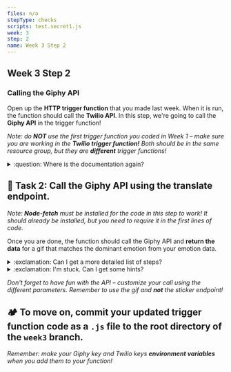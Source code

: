 ```yaml
---
files: n/a
stepType: checks
scripts: test.secret1.js
week: 3
step: 2
name: Week 3 Step 2
---
```


## Week 3 Step 2

### Calling the Giphy API

Open up the **HTTP trigger function** that you made last week. When it is run, the function should call the **Twilio API**. In this step, we're going to call the **Giphy API** in the trigger function!

*Note: do **NOT** use the first trigger function you coded in Week 1 – make sure you are working in the **Twilio trigger function!** Both should be in the same resource group, but they are **different** trigger functions!*

<details>
<summary>:question: Where is the documentation again?</summary>
  </br>
  
The documentation is here: https://developers.giphy.com/docs/api/endpoint#translate. This link has everything you need to call the **Giphy API.**

  <br><br/>
</details>

## **:pencil: Task 2: Call the Giphy API using the translate endpoint.**

_Note: **Node-fetch** must be installed for the code in this step to work! It should already be installed, but you need to require it in the first lines of code._

Once you are done, the function should call the Giphy API and **return the data** for a gif that matches the dominant emotion from your emotion data.

<details>
<summary>:exclamation: Can I get a more detailed list of steps?</summary>
  </br>
  
1. In the **async function**, create a new constant that will recieve the dominant emotion from your emotion data (i.e. angry, happy). This dominant emotion should be determined before you call on the trigger function.
2. Using **node-fetch**, call the Giphy **translate endpoint** from the documentation.
3. Run the constant through the **string** parameter in the endpoint (look as the documentation if this sounds confusing). Add your **Giphy API key**, and set the number of returned gifs to 1 by adding `&limit=1` to the endpoint.
4. Declare another constant that formats the results of the API call in **json** format.
5. Make this second constant the **output** of the function in `context.res`.

  <br><br/>
  
</details>

<details>
<summary>:exclamation: I'm stuck. Can I get some hints?</summary>
  </br>
  
Fill in the gaps:
  
```js

module.exports = async function (context, req) {
    context.log(‘JavaScript HTTP trigger function processed a request.‘);
    const phone = (req.query.phone || (req.body && req.body.phone));
    
    const emotion = (FILL_THIS_IN);
    
    const apiResult = await fetch (“ENDPOINT_GOES_HERE");
    const jsonResult = await ADD_CODE.json();
    
    context.res = {
        // status: 200, /* Defaults to 200 */
        body: jsonResult.data.images.downsized_large.url
    };
    
 ```

  <br><br/>
  
</details>

_Don't forget to have fun with the API – customize your call using the different parameters. Remember to use the gif and **not** the sticker endpoint!_

## **:camping: To move on, commit your updated trigger function code as a `.js` file to the root directory of the `week3` branch.**

*Remember: make your Giphy key and Twilio keys **environment variables** when you add them to your function!*
